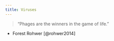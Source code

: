 ```yaml
---
title: Viruses
---
```

> “Phages are the winners in the game of life.”  
- Forest Rohwer [@rohwer2014]

